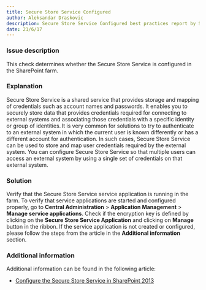 ```yaml
---
title: Secure Store Service Configured
author: Aleksandar Draskovic 
description: Secure Store Service Configured best practices report by SPDocKit determines whether the Secure Store Service is configured in the SharePoint farm.
date: 21/6/17
---
```

### Issue description

This check determines whether the Secure Store Service is configured in the SharePoint farm.

### Explanation

Secure Store Service is a shared service that provides storage and mapping of credentials such as account names and passwords. It enables you to securely store data that provides credentials required for connecting to external systems and associating those credentials with a specific identity or group of identities. It is very common for solutions to try to authenticate to an external system in which the current user is known differently or has a different account for authentication. In such cases, Secure Store Service can be used to store and map user credentials required by the external system. You can configure Secure Store Service so that multiple users can access an external system by using a single set of credentials on that external system.

### Solution

Verify that the Secure Store Service service application is running in the farm. To verify that service applications are started and configured properly, go to __Central Administration__ > __Application Management__ > __Manage service applications__. Check if the encryption key is defined by clicking on the __Secure Store Service Application__ and clicking on __Manage__ button in the ribbon. If the service application is not created or configured, please follow the steps from the article in the __Additional information__ section.

### Additional information

Additional information can be found in the following article:

* [Configure the Secure Store Service in SharePoint 2013](https://technet.microsoft.com/en-us/library/ee806866.aspx)